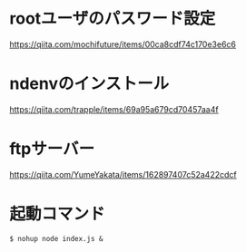 # rootユーザのパスワード設定  
https://qiita.com/mochifuture/items/00ca8cdf74c170e3e6c6

# ndenvのインストール  
https://qiita.com/trapple/items/69a95a679cd70457aa4f

# ftpサーバー  
https://qiita.com/YumeYakata/items/162897407c52a422cdcf

# 起動コマンド  
```
$ nohup node index.js &
```